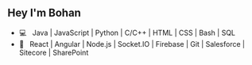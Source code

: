 <h2> Hey I'm Bohan</h2>

- 💻 &nbsp; Java | JavaScript | Python | C/C++ | HTML | CSS | Bash | SQL
- 🔧 &nbsp; React | Angular | Node.js | Socket.IO | Firebase | Git | Salesforce | Sitecore | SharePoint 

